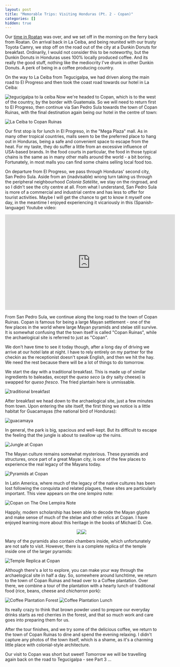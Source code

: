 ```yaml
---
layout: post
title: "Memorable Trips: Visiting Honduras (Pt. 2 - Copan)"
categories: []
hidden: true
---
```


Our [time in Roatan]({{site.url}}/2021/09/11/honduras-trip-1) was over, and we set off in the morning on the ferry back from Roatan. On arrival back in La Ceiba, and being reunited with our trusty Toyota Camry, we stop off on the road out of the city at a Dunkin Donuts for breakfast. Ordinarily, I would not consider this to be noteworthy, but the Dunkin Donuts in Honduras uses 100% locally produced coffee. And its really the good stuff, nothing like the mediocrity I've drunk in other Dunkin Donuts. A perk of being in a coffee producing country.

On the way to La Ceiba from Tegucigalpa, we had driven along the main road to El Progreso and then took the coast road towards our hotel in La Ceiba:

![tegucigalpa to la ceiba]({{site.url}}/img/hn/tegus-to-la-ceiba.webp)
Now we're headed to Copan, which is to the west of the country, by the border with Guatemala. So we will need to return first to El Progreso, then continue via San Pedro Sula towards the town of Copan Ruinas, with the final destination again being our hotel in the centre of town:

![La Ceiba to Copan Ruinas]({{site.url}}/img/hn/la-ceiba-to-copan-ruinas.webp)

Our first stop is for lunch in El Progreso, in the "Mega Plaza" mall. As in many other tropical countries, malls seem to be the preferred place to hang out in Honduras, being a safe and convenient space to escape from the heat. For my taste, they do suffer a little from an excessive influence of USA-based brands. In the food courts in particular, the food in those typical chains is the same as in many other malls around the world - a bit boring. Fortunately, in most malls you can find some chains selling local food too.

On departure from El Progreso, we pass through Honduras' second city, San Pedro Sula. Aside from an (inadvisable) wrong turn taking us through the peripheral neighbourhood *Colonia Satélite*, we stay on the ringroad, and so I didn't see the city centre at all. From what I understand, San Pedro Sula is more of a commercial and industrial centre and has less to offer for tourist activities. Maybe I will get the chance to get to know it myself one day, in the meantime I enjoyed experiencing it vicariously in this (Spanish-language) Youtube video:

<iframe width="560" height="315" src="https://www.youtube.com/embed/E2NVtDynj6A" title="YouTube video player" frameborder="0" allow="accelerometer; autoplay; clipboard-write; encrypted-media; gyroscope; picture-in-picture" allowfullscreen></iframe>

From San Pedro Sula, we continue along the long road to the town of Copan Ruinas. Copan is famous for being a large Mayan settlement - one of the few places in the world where large Mayan pyramids and stelae still survive. It is somewhat confusing that the town itself is called "Copan Ruinas", while the archaelogical site is referred to just as "Copan".

We don't have time to see it today though, after a long day of driving we arrive at our hotel late at night. I have to rely entirely on my partner for the checkin as the receptionist doesn't speak English, and then we hit the hay. We need the rest because there will be a lot of things to do tomorrow.

We start the day with a traditional breakfast. This is made up of similar ingredients to baleadas, except the *queso seco* (a dry salty cheese) is swapped for *queso fresco*. The fried plantain here is unmissable.

![traditional breakfast]({{site.url}}/img/hn/traditional-breakfast.webp)

After breakfast we head down to the archaelogical site, just a few minutes from town. Upon entering the site itself, the first thing we notice is a little habitat for Guacamayas (the national bird of Honduras):

![guacamaya]({{site.url}}/img/hn/guacamaya.webp)

In general, the park is big, spacious and well-kept. But its difficult to escape the feeling that the jungle is about to swallow up the ruins.

![Jungle at Copan]({{site.url}}/img/hn/copan-jungle.webp)

The Mayan culture remains somewhat mysterious. These pyramids and structures, once part of a great Mayan city, is one of the few places to experience the real legacy of the Mayans today.

![Pyramids at Copan]({{site.url}}/img/hn/copan-pyramid.webp)

In Latin America, where much of the legacy of the native cultures has been lost following the conquista and related plagues, these sites are particularly important. This view appears on the one *lempira* note:

![Copan on The One Lempira Note]({{site.url}}/img/hn/copan-lempira.webp)

Happily, modern scholarship has been able to decode the Mayan glyphs and make sense of much of the stelae and other relics at Copan. I have enjoyed learning more about this heritage in the books of Michael D. Coe.

<div style="display: flex; justify-content: center; width: 96%; margin-left: auto; margin-right: auto">
<img class="inlineimg" src="{{site.url}}/img/hn/copan-stela-pyramid.webp" style="max-width: 49%"/>
<img class="inlineimg" src="{{site.url}}/img/hn/copan-stela-side.webp" style="max-width: 49%"/>
</div>

Many of the pyramids also contain chambers inside, which unfortunately are not safe to visit. However, there is a complete replica of the temple inside one of the larger pyramids:

![Temple Replica at Copan]({{site.url}}/img/hn/copan-temple-replica.webp)

Although there's a lot to explore, you can make your way through the archaelogical site in half a day. So, somewhere around lunchtime, we return to the town of Copan Ruinas and head over to a Coffee plantation. Over there, we combine a tour of the plantation with a hearty lunch of traditional food (rice, beans, cheese and *chicharron* pork):

![Coffee Plantation Forest]({{site.url}}/img/hn/coffee-plantation-forest.webp)
![Coffee Plantation Lunch]({{site.url}}/img/hn/coffee-plantation-lunch.webp)

Its really crazy to think that brown powder used to prepare our everyday drinks starts as red cherries in the forest, and that so much work and care goes into preparing them for us.

After the tour finishes, and we try some of the delicious coffee, we return to the town of Copan Ruinas to dine and spend the evening relaxing. I didn't capture any photos of the town itself, which is a shame, as it's a charming little place with colonial-style architecture.

Our visit to Copan was short but sweet! Tomorrow we will be travelling again back on the road to Tegucigalpa - see Part 3 ...

